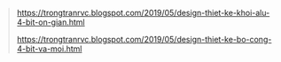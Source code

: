 
> https://trongtranrvc.blogspot.com/2019/05/design-thiet-ke-khoi-alu-4-bit-on-gian.html
>
> https://trongtranrvc.blogspot.com/2019/05/design-thiet-ke-bo-cong-4-bit-va-moi.html
